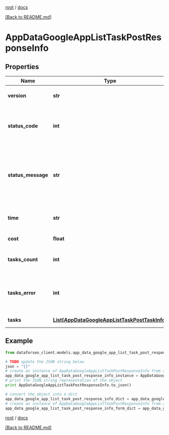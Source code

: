 [root](./../ "root") / [docs](./ "docs")

[[Back to README.md]](./../README.md "[Back to README.md]")

# AppDataGoogleAppListTaskPostResponseInfo

## Properties

Name | Type | Description | Notes
------------ | ------------- | ------------- | -------------
**version** | **str** | the current version of the API | [optional]
**status_code** | **int** | general status code you can find the full list of the response codes here | [optional]
**status_message** | **str** | general informational message you can find the full list of general informational messages here | [optional]
**time** | **str** | total execution time, seconds | [optional]
**cost** | **float** | total tasks cost, USD | [optional]
**tasks_count** | **int** | the number of tasks in the tasks array | [optional]
**tasks_error** | **int** | the number of tasks in the tasks array returned with an error | [optional]
**tasks** | [**List[AppDataGoogleAppListTaskPostTaskInfo]**](AppDataGoogleAppListTaskPostTaskInfo.md) | array of tasks | [optional]

## Example

```python
from dataforseo_client.models.app_data_google_app_list_task_post_response_info import AppDataGoogleAppListTaskPostResponseInfo

# TODO update the JSON string below
json = "{}"
# create an instance of AppDataGoogleAppListTaskPostResponseInfo from a JSON string
app_data_google_app_list_task_post_response_info_instance = AppDataGoogleAppListTaskPostResponseInfo.from_json(json)
# print the JSON string representation of the object
print AppDataGoogleAppListTaskPostResponseInfo.to_json()

# convert the object into a dict
app_data_google_app_list_task_post_response_info_dict = app_data_google_app_list_task_post_response_info_instance.to_dict()
# create an instance of AppDataGoogleAppListTaskPostResponseInfo from a dict
app_data_google_app_list_task_post_response_info_form_dict = app_data_google_app_list_task_post_response_info.from_dict(app_data_google_app_list_task_post_response_info_dict)
```

  

[root](./../ "root") / [docs](./ "docs")

[[Back to README.md]](./../README.md "[Back to README.md]")